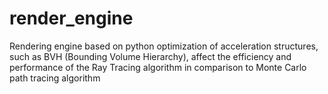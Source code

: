 # render_engine
Rendering engine based on python 
optimization of acceleration structures, such as BVH (Bounding Volume Hierarchy), affect the efficiency and performance of the Ray Tracing algorithm in comparison to Monte Carlo path tracing algorithm
